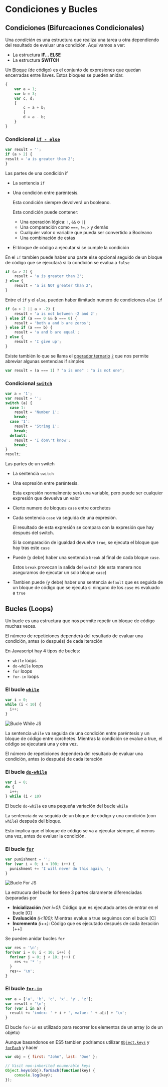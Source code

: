 # Condiciones y Bucles

## Condiciones \(Bifurcaciones Condicionales\)

Una _condición_ es una estructura que realiza una tarea u otra dependiendo del resultado de evaluar una condición. Aquí vamos a ver:

* La estructura **IF… ELSE**
* La estructura **SWITCH**

Un [Bloque](https://developer.mozilla.org/es/Referencia_de_JavaScript_1.5/Sentencias/block) \(de código\) es el conjunto de expresiones que quedan encerradas entre llaves. Estos bloques se pueden anidar.

```javascript
{ 
    var a = 1; 
    var b = 3; 
    var c, d; 
    { 
        c = a + b; 
        { 
        d = a - b; 
    } 
}
```

### Condicional [`if - else`](https://developer.mozilla.org/es/Referencia_de_JavaScript_1.5/Sentencias/if...else)

```javascript
var result = '';
if (a > 2) { 
result = 'a is greater than 2';
}
```

Las partes de una condición if

* La sentencia `if`  
* Una condición entre paréntesis. 

    Esta condición siempre devolverá un booleano.

    Esta condición puede contener:

  * Una operación lógica: `!`, `&&` o `||`
  * Una comparación como `===`, `!=`, `>` y demás
  * Cualquier valor o variable que pueda ser convertido a Booleano
  * Una combinación de estas

* El bloque de código a ejecutar si se cumple la condición 

En el `if` tambien puede haber una parte else opcional seguido de un bloque de código que se ejecutará si la condición se evalua a `false`

```javascript
if (a > 2) { 
    result = 'a is greater than 2';
} else { 
    result = 'a is NOT greater than 2';
}
```

Entre el `if` y el `else`, pueden haber ilimitado numero de condiciones `else if`

```javascript
if (a > 2 || a < -2) { 
    result = 'a is not between -2 and 2'; 
} else if (a === 0 && b === 0) { 
    result = 'both a and b are zeros'; 
} else if (a === b) { 
    result = 'a and b are equal'; 
} else { 
    result = 'I give up'; 
}
```

Existe también lo que se llama el [operador ternario](http://blog.stchur.com/2006/07/14/the-javascript-ternary-operator/) [`?`](http://blog.stchur.com/2006/07/14/the-javascript-ternary-operator/) que nos permite abreviar algunas sentencias if simples

```javascript
var result = (a === 1) ? "a is one" : "a is not one";
```

### Condicional [`switch`](https://developer.mozilla.org/en/JavaScript/Reference/Statements/switch)

```javascript
var a = '1';
var result = '';
switch (a) { 
  case 1: 
    result = 'Number 1'; 
    break; 
  case '1': 
    result = 'String 1'; 
    break; 
  default: 
    result = 'I don\'t know'; 
    break;
}
result;
```

Las partes de un switch

* La sentencia `switch`  
* Una expresión entre paréntesis.   

    Esta expresión normalmente será una variable, pero puede ser cualquier expresión que devuelva un valor

* Cierto numero de bloques `case` entre corchetes 
* Cada sentencia `case` va seguida de una expresión.  

  El resultado de esta expresión se compara con la expresión que hay después del switch.   

  Si la comparación de igualdad devuelve `true`, se ejecuta el bloque que hay tras este `case`

* Puede \(y debe\) haber una sentencia `break` al final de cada bloque `case`.  

  Estos `break` provocan la salida del `switch` \(de esta manera nos aseguramos de ejecutar un solo bloque `case`\)

* Tambien puede \(y debe\) haber una sentencia  `default` que es seguida de un bloque de código que se ejecuta si ninguno de los `case` es evaluado a `true`

## Bucles \(Loops\)

Un bucle es una estructura que nos permite repetir un bloque de código muchas veces.

El número de repeticiones dependerá del resultado de evaluar una condición, antes \(o después\) de cada iteración

En Javascript hay 4 tipos de bucles:

* `while` loops 
* `do-while` loops 
* `for` loops 
* `for-in` loops

### El bucle [`while`](https://developer.mozilla.org/es/Referencia_de_JavaScript_1.5/Sentencias/while)

```javascript
var i = 0;
while (i < 10) { 
  i++;
}
```

![Bucle While JS](.gitbook/assets/bucle_while.png)

La sentencia `while` va seguida de una condición entre paréntesis y un bloque de código entre corchetes. Mientras la condición se evalue a true, el código se ejecutará una y otra vez.

El número de repeticiones dependerá del resultado de evaluar una condición, antes \(o después\) de cada iteración

### El bucle [`do-while`](https://developer.mozilla.org/es/Referencia_de_JavaScript_1.5/Sentencias/do...while)

```javascript
var i = 0;
do { 
  i++;
} while (i < 10)
```

El bucle `do-while` es una pequeña variación del bucle `while`

La sentencia `do` va seguida de un bloque de código y una condición \(con `while`\) después del bloque.

Esto implica que el bloque de código se va a ejecutar siempre, al menos una vez, antes de evaluar la condición.

### El bucle [`for`](https://developer.mozilla.org/es/Referencia_de_JavaScript_1.5/Sentencias/for)

```javascript
var punishment = '';
for (var i = 0; i < 100; i++) { 
  punishment += 'I will never do this again, ';
}
```

![Bucle For JS](.gitbook/assets/bucle_for.png)

La estrucura del bucle for tiene 3 partes claramente diferenciadas \(separadas por

* **Inicialización** _\(var i=0\)_: Código que es ejecutado antes de entrar en el bucle \[O\]
* **Evaluación** _\(i&lt;100\)_: Mientras evalue a true seguimos con el bucle \[C\]
* **Incremento** _\(i++\)_:  Código que es ejecutado después de cada iteración \[++\]

Se pueden anidar bucles `for`

```javascript
var res = '\n'; 
for(var i = 0; i < 10; i++) { 
  for(var j = 0; j < 10; j++) { 
    res += '* '; 
  } 
  res+= '\n';
}
```

### El bucle [`for-in`](https://developer.mozilla.org/es/Referencia_de_JavaScript_1.5/Sentencias/for...in)

```javascript
var a = ['a', 'b', 'c', 'x', 'y', 'z'];
var result = '\n';
for (var i in a) { 
  result += 'index: ' + i + ', value: ' + a[i] + '\n';
}
```

El bucle `for-in` es utilizado para recorrer los elementos de un array \(o de un objeto\)

Aunque basandonos en ES5 tambien podriamos utilizar [`Object.keys`](https://developer.mozilla.org/en-US/docs/Web/JavaScript/Reference/Global_Objects/Object/keys) y [`forEach`](https://developer.mozilla.org/en-US/docs/Web/JavaScript/Reference/Global_Objects/Array/forEach) y hacer

```javascript
var obj = { first: "John", last: "Doe" };

// Visit non-inherited enumerable keys
Object.keys(obj).forEach(function(key) {
    console.log(key);
});
```

